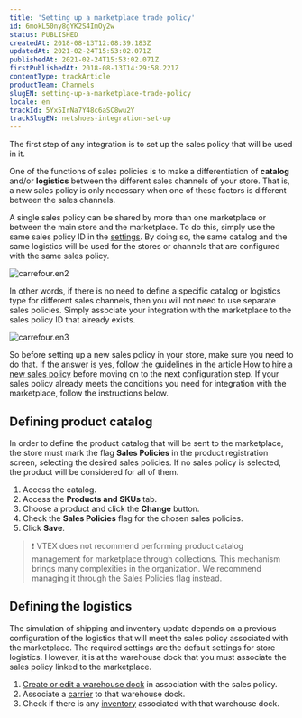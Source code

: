 ```yaml
---
title: 'Setting up a marketplace trade policy'
id: 6mokL50ny8gYK2S4ImOy2w
status: PUBLISHED
createdAt: 2018-08-13T12:08:39.183Z
updatedAt: 2021-02-24T15:53:02.071Z
publishedAt: 2021-02-24T15:53:02.071Z
firstPublishedAt: 2018-08-13T14:29:58.221Z
contentType: trackArticle
productTeam: Channels
slugEN: setting-up-a-marketplace-trade-policy
locale: en
trackId: 5Yx5IrNa7Y48c6aSC8wu2Y
trackSlugEN: netshoes-integration-set-up
---
```


The first step of any integration is to set up the sales policy that will be used in it.

One of the functions of sales policies is to make a differentiation of __catalog__ and/or __logistics__ between the different sales channels of your store. That is, a new sales policy is only necessary when one of these factors is different between the sales channels.

A single sales policy can be shared by more than one marketplace or between the main store and the marketplace. To do this, simply use the same sales policy ID in the [settings](/en/tutorial/integrating-with-marketplace). By doing so, the same catalog and the same logistics will be used for the stores or channels that are configured with the same sales policy.

![carrefour.en2](//images.ctfassets.net/alneenqid6w5/5ZpCw7QeOoLULQmVMx1qil/ac520788fc2a7f4c7455c21fb9eb7a06/carrefour.en2.png)

In other words, if there is no need to define a specific catalog or logistics type for different sales channels, then you will not need to use separate sales policies. Simply associate your integration with the marketplace to the sales policy ID that already exists.

![carrefour.en3](//images.ctfassets.net/alneenqid6w5/8lImGnaG3epR5OtYHyykP/7c11964cda1bfc0eab26adec48027cc4/carrefour.en3.png)

So before setting up a new sales policy in your store, make sure you need to do that. If the answer is yes, follow the guidelines in the article [How to hire a new sales policy](https://help.vtex.com/en/faq/how-to-configure-a-new-trade-policy--frequentlyAskedQuestions_700) before moving on to the next configuration step. If your sales policy already meets the conditions you need for integration with the marketplace, follow the instructions below.


## Defining product catalog

In order to define the product catalog that will be sent to the marketplace, the store must mark the flag __Sales Policies__ in the product registration screen, selecting the desired sales policies. If no sales policy is selected, the product will be considered for all of them.

1. Access the catalog.
2. Access the __Products and SKUs__ tab.
3. Choose a product and click the __Change__ button.
4. Check the __Sales Policies__ flag for the chosen sales policies.
5. Click __Save__.

>❗ VTEX does not recommend performing product catalog management for marketplace through collections. This mechanism brings many complexities in the organization. We recommend managing it through the Sales Policies flag instead.

## Defining the logistics

The simulation of shipping and inventory update depends on a previous configuration of the logistics that will meet the sales policy associated with the marketplace. The required settings are the default settings for store logistics. However, it is at the warehouse dock that you must associate the sales policy linked to the marketplace.

1. [Create or edit a warehouse dock](/en/tutorial/how-to-register-a-dock) in association with the sales policy.
2. Associate a [carrier](/en/tutorial/registering-a-carrier) to that warehouse dock.
3. Check if there is any [inventory](/en/tutorial/registering-a-stock) associated with that warehouse dock.
